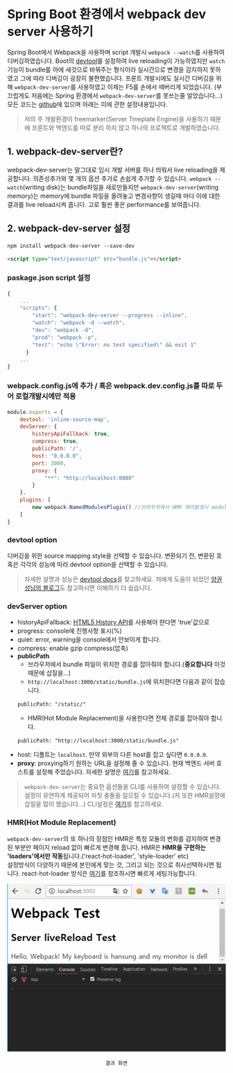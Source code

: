 # Spring Boot 환경에서 webpack dev server 사용하기
Spring Boot에서 Webpack을 사용하며 script 개발시 `webpack --watch`를 사용하여 디버깅하였습니다. 
Boot의 [devtool](http://haviyj.tistory.com/11)를 설정하여 live reloading이 가능하였지만 `watch`기능이 bundle를 아에 새것으로 바꿔주는 형식이라 실시간으로 변경을 감지하지 못하였고 그에 따라 디버깅이 굉장히 불편했습니다. 
프론트 개발시에도 실시간 디버깅을 위해 `webpack-dev-server`를 사용하였고 이제는 F5를 손에서 떼버리게 되었습니다.
(부끄럽게도 처음에는 Spring 환경에서 `webpack-dev-server`를 못쓰는줄 알았습니다...) 모든 코드는 [github](https://github.com/young891221/blog/blob/master/Webpack/Spring%20Boot%20%ED%99%98%EA%B2%BD%EC%97%90%EC%84%9C%20Webpack%20dev%20server%20%EC%82%AC%EC%9A%A9%ED%95%98%EA%B8%B0.md)에 있으며 아래는 이에 관한 설정내용입니다.

>저의 주 개발환경이 freemarker(Server Tmeplate Engine)을 사용하기 때문에 프론트와 백엔드를 따로 분리 하지 않고 하나의 프로젝트로 개발하였습니다.

## 1. webpack-dev-server란?
webpack-dev-server는 말그대로 임시 개발 서버를 하나 띄워서 live reloading을 제공합니다. 의존성추가와 몇 개의 옵션 추가로 손쉽게 추가할 수 있습니다. 
`webpack --watch`(writing disk)는 bundle파일을 새로만들지만 `webpack-dev-server`(writing memory)는 memory에 bundle 파일을 올려놓고 변경사항이 생길때 마다 이에 대한 결과를 live reload시켜 줍니다. 고로 훨씬 좋은 performance를 보여줍니다.

## 2. webpack-dev-server 설정
```npm
npm install webpack-dev-server --save-dev
```
```html
<script type="text/javascript" src="bundle.js"></script>
```

### paskage.json script 설정
```javascript
{
	...
	"scripts": {
	    "start": "webpack-dev-server --progress --inline",
	    "watch": "webpack -d --watch",
	    "dev": "webpack -d",
	    "prod": "webpack -p",
	    "test": "echo \"Error: no test specified\" && exit 1"
	  }
	...
}
```

### webpack.config.js에 추가 / 혹은 webpack.dev.config.js를 따로 두어 로컬개발시에만 적용 
```javascript
module.exports = {
    devtool: 'inline-source-map',
    devServer: {
        historyApiFallback: true,
        compress: true,
        publicPath: '/',
        host: "0.0.0.0",
        port: 3000,
        proxy: {
            "**": "http://localhost:8080"
        }
    },
    plugins: [
        new webpack.NamedModulesPlugin() //브라우저에서 HMR 에러발생시 module name 표시
    ]
}
```

### devtool option
디버깅을 위한 source mapping style을 선택할 수 있습니다. 변환되기 전, 변환된 호 혹은 각각의 성능에 따라 devtool option을 선택할 수 있습니다.
>자세한 설명과 성능은 [devtool docs](https://webpack.js.org/configuration/devtool)를 찾고하세요. 저에게 도움이 되었던 [양권성님의 블로그](https://perfectacle.github.io/2016/11/14/Webpack-devtool-option-Performance/)도 참고하시면 이해하기 더 쉽습니다.


### devServer option
- historyApiFallback: [HTML5 History API](https://developer.mozilla.org/en-US/docs/Web/API/History)를 사용해야 한다면 'true'값으로
- progress: console에 진행사항 표시(%)
- quiet: error, warning을 console에서 안보이게 합니다.
- compress: enable gzip compress(압축)
- **publicPath**
	- 브라우저에서 bundle 파일이 위치한 경로를 잡아줘야 합니다.(**중요합니다** 이것 때문에 삽질을...)
	- `http://localhost:3000/static/bundle.js`에 위치한다면 다음과 같이 잡습니다.
	```npm
	publicPath: "/static/"
	```
	- HMR(Hot Module Replacement)을 사용한다면 전체 경로를 잡아줘야 합니다.
    ```npm
    publicPath: "http://localhost:3000/static/bundle.js"
    ```
- host: 디폴트는 `localhost`. 만약 외부의 다른 host를 잡고 싶다면 `0.0.0.0`.
- **proxy**: proxying하기 원하는 URL을 설정해 줄 수 있습니다. 현재 백엔드 서버 호스트를 설정해 주었습니다. 자세한 설명은 [여기](https://webpack.js.org/configuration/dev-server/#devserver-proxy)를 참고하세요.

>`webpack-dev-server`는 중요한 옵션들을 CLI를 사용하여 설정할 수 있습니다. 설정이 유연하게 제공되어 자칫 충돌을 일으킬 수 있습니다.(저 또한 HMR설정에 삽질을 많이 했습니다...) CLI설정은 [여기](http://webpack.github.io/docs/webpack-dev-server.html#webpack-dev-server-cli)를 참고하세요.

### HMR(Hot Module Replacement)
`webpack-dev-server`의 또 하나의 장점인 HMR은 특정 모듈의 변화를 감지하여 변경된 부분만 페이지 reload 없이 빠르게 변경해 줍니다. HMR은 **HMR을 구현하는 'loaders'에서만 작동**됩니다.('react-hot-loader', 'style-loader' etc)
<br>
설정방식이 다양하기 때문에 본인에게 맞는 것, 그리고 되는 것으로 취사선택하시면 됩니다. react-hot-loader 방식은 [여기](https://webpack.js.org/guides/hmr-react)를 참조하시면 빠르게 세팅가능합니다.

<p align="center">
<img src="/images/Webpack/webpack-dev-server/result.gif"/>
</p>
<p align="center">
<code>결과 화면</code>
</p>
